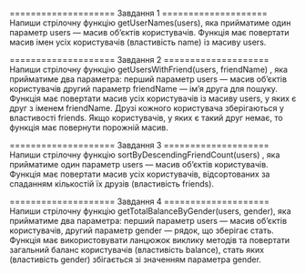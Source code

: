 ==================== Завдання 1 ==================== Напиши стрілочну функцію getUserNames(users), яка прийматиме один параметр users — масив об’єктів користувачів. Функція має повертати масив імен усіх користувачів (властивість name) із масиву users.

==================== Завдання 2 ==================== Напиши стрілочну функцію getUsersWithFriend(users, friendName) , яка прийматиме два параметра: перший параметр users — масив об’єктів користувачів другий параметр friendName — ім’я друга для пошуку. Функція має повертати масив усіх користувачів із масиву users, у яких є друг з іменем friendName. Друзі кожного користувача зберігаються у властивості friends. Якщо користувачів, у яких є такий друг немає, то функція має повернути порожній масив.

==================== Завдання 3 ==================== Напиши стрілочну функцію sortByDescendingFriendCount(users) , яка прийматиме один параметр users — масив об’єктів користувачів. Функція має повертати масив усіх користувачів, відсортованих за спаданням кількостій їх друзів (властивість friends).

==================== Завдання 4 ==================== Напиши стрілочну функцію getTotalBalanceByGender(users, gender), яка прийматиме два параметра: перший параметр users — масив об’єктів користувачів, другий параметр gender — рядок, що зберігає стать. Функція має використовувати ланцюжок виклику методів та повертати загальний баланс користувачів (властивість balance), стать яких (властивість gender) збігається зі значенням параметра gender.